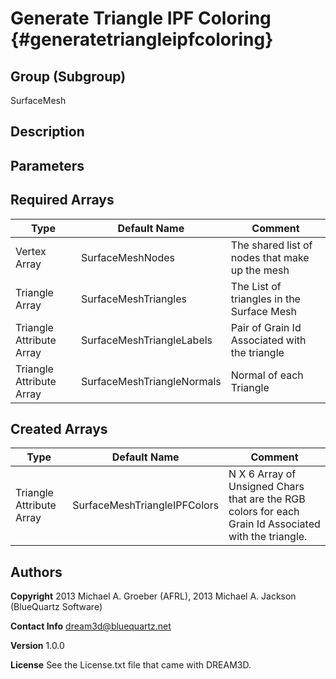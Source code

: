 Generate Triangle IPF Coloring {#generatetriangleipfcoloring}
======================

## Group (Subgroup) ##
SurfaceMesh

## Description ##

## Parameters ##

## Required Arrays ##

| Type | Default Name | Comment |
|------|--------------|---------|
| Vertex Array | SurfaceMeshNodes | The shared list of nodes that make up the mesh |
| Triangle Array | SurfaceMeshTriangles | The List of triangles in the Surface Mesh |
| Triangle Attribute Array | SurfaceMeshTriangleLabels | Pair of Grain Id Associated with the triangle |
| Triangle Attribute Array | SurfaceMeshTriangleNormals | Normal of each Triangle |

## Created Arrays ##

| Type | Default Name | Comment |
|------|--------------|---------|
| Triangle Attribute Array | SurfaceMeshTriangleIPFColors | N X 6 Array of Unsigned Chars that are the RGB colors for each Grain Id Associated with the triangle. |


## Authors ##

**Copyright** 2013 Michael A. Groeber (AFRL), 2013 Michael A. Jackson (BlueQuartz Software)

**Contact Info** dream3d@bluequartz.net

**Version** 1.0.0

**License**  See the License.txt file that came with DREAM3D.



